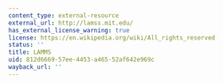 ```yaml
---
content_type: external-resource
external_url: http://lamss.mit.edu/
has_external_license_warning: true
license: https://en.wikipedia.org/wiki/All_rights_reserved
status: ''
title: LAMMS
uid: 812d6669-57ee-4453-a465-52af642e969c
wayback_url: ''
---
```

